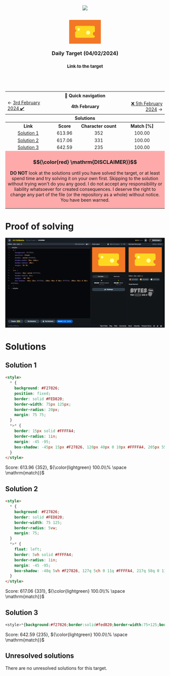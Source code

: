 <!-- References used for creating the template file: 
    - https://stackoverflow.com/a/61088246/11557114
-->
<table>
	<thead>
		<tr>
			<td colspan=4 align="center">
				<h1>
					<img src="https://cssbattle.dev/images/logo-new.svg" width=300>
				</h1>
				<h3>
					<img src="../images/target-preview/target_2024-02-04.png" width=100 style=vertical-align:middle>
					<br>
					<br>
					Daily Target (04/02/2024)
					<p align=center><a href="https://cssbattle.dev/play/UGFBYUE2Z8Bifk3jK8PH"><sub>Link to the target</sub></a></p>
				</h3>
				<span>&#160;&#160;&#160;&#160;&#160;&#160;&#160;&#160;</span>
				<span>&#160;&#160;&#160;&#160;&#160;&#160;&#160;&#160;</span>
				<span>&#160;&#160;&#160;&#160;&#160;&#160;&#160;&#160;</span>
				<span>&#160;&#160;&#160;&#160;&#160;&#160;&#160;&#160;</span>
				<span>&#160;&#160;&#160;&#160;&#160;&#160;&#160;&#160;</span>
				<span>&#160;&#160;&#160;&#160;&#160;&#160;&#160;&#160;</span>
				<span>&#160;&#160;&#160;&#160;&#160;&#160;&#160;&#160;</span>
				<span>&#160;&#160;&#160;&#160;&#160;&#160;&#160;&#160;</span>
				<span>&#160;&#160;&#160;&#160;&#160;&#160;&#160;&#160;</span>
				<span>&#160;&#160;&#160;&#160;&#160;&#160;&#160;&#160;</span>
				<span>&#160;&#160;&#160;&#160;&#160;&#160;&#160;&#160;</span>
				<span>&#160;&#160;&#160;&#160;&#160;&#160;&#160;&#160;</span>
				<span>&#160;&#160;&#160;&#160;&#160;&#160;&#160;&#160;</span>
				<span>&#160;&#160;&#160;&#160;&#160;&#160;&#160;&#160;</span>
				<span>&#160;&#160;&#160;&#160;&#160;&#160;&#160;&#160;</span>
				<span>&#160;&#160;&#160;&#160;&#160;&#160;&#160;&#160;</span>
				<span>&#160;&#160;&#160;&#160;&#160;&#160;&#160;&#160;</span>
				<span>&#160;&#160;&#160;&#160;&#160;&#160;&#160;&#160;</span>
				<span>&#160;&#160;&#160;&#160;&#160;&#160;&#160;&#160;</span>
				<span>&#160;&#160;&#160;&#160;&#160;&#160;&#160;&#160;</span>
				<span>&#160;&#160;&#160;&#160;&#160;&#160;&#160;&#160;</span>
				<span>&#160;&#160;&#160;&#160;&#160;&#160;&#160;&#160;</span>
				<span>&#160;&#160;&#160;&#160;&#160;&#160;&#160;&#160;</span>
				<span>&#160;&#160;&#160;&#160;&#160;&#160;&#160;&#160;</span>
				<span>&#160;&#160;&#160;&#160;&#160;&#160;&#160;&#160;</span>
				<span>&#160;&#160;&#160;&#160;&#160;&#160;&#160;&#160;</span>
				<span>&#160;&#160;&#160;&#160;&#160;&#160;&#160;&#160;</span>
				<span>&#160;&#160;&#160;&#160;&#160;&#160;&#160;&#160;</span>
				<span>&#160;&#160;&#160;&#160;&#160;&#160;&#160;&#160;</span>
			</td>
		</tr>
		<tr>
			<th colspan=4>📅 Quick navigation</th>
		</tr>
		<tr>
			<td align="left">
				&larr;  <a href="./daily-target_2024-02-03.md">3rd February 2024 ✔️</a>
			</td>
			<td align="center" colspan=2>
				<b>4th February</b>
			</td>
			<td align="right">
				<a href="../../README.md">❌ 5th February 2024</a> &rarr;
			</td>
		</tr>
	</thead>
	<tbody>
		<tr>
			<th colspan=4 align=center>
				Solutions
			</th>
		</tr>
		<tr>
			<th>Link</th>
			<th>Score</th>
			<th>Character count</th>
			<th>Match [%]</th>
		</tr>
		<tr align=center>
			<td>
				<a href=#solution-1>Solution 1</a>
			</td>
			<td>613.96</td><td>352</td><td>100.00</td>
		</tr>
		<tr align=center>
			<td>
				<a href=#solution-2>Solution 2</a>
			</td>
			<td>617.06</td><td>331</td><td>100.00</td>
		</tr>
		<tr align=center>
			<td>
				<a href=#solution-3>Solution 3</a>
			</td>
			<td>642.59</td><td>235</td><td>100.00</td>
		</tr>
		<tr align=center>
		<td colspan=4 bgcolor=FFAAAA id=disclaimer>

### $${\color{red} \mathrm{DISCLAIMER}}$$
**DO NOT** look at the solutions until you have solved the target, or at least spend time and try solving it on your own first. Skipping to the solution without trying won't do you any good.
I do not accept any responsibility or liability whatsoever for created consequences. I deserve the right to change any part of the file (or the repository as a whole) without notice.
<br>
You have been warned. 
		</td>
		</tr>
		<!--
    <tr align=center>
		  <td></td><td></td><td></td><td></td>
		</tr> -->
	</tbody>
</table>

# Proof of solving
![Image of the solved target.](../images/target-solution/daily-target_2024-02-04.png)

# Solutions

## Solution 1
```html
<style>
  * {
    background: #F27826;
    position: fixed;
    border: solid #FED820;
    border-width: 75px 125px;
    border-radius: 20px;
    margin: 75 75;
  }
  *>* {
    border: 15px solid #FFFFA4;
    border-radius: 1in;
    margin: -45 -95;
    box-shadow: -45px 15px #F27826, 120px 40px 0 10px #FFFFA4, 205px 55px 0 10px #F27826;
  }
</style>
```

Score: 613.96 {352}, ${\color{lightgreen} 100.0\\% \space \mathrm{match}}$
<br>


## Solution 2
```html
<style>
  * {
    background: #F27826;
    border: solid #FED820;
    border-width: 75 125;
    border-radius: 5vw;
    margin: 75;
  }
  *>* {
    float: left;
    border: 5vh solid #FFFFA4;
    border-radius: 1in;
    margin: -45 -95;
    box-shadow: -48q 5vh #F27826, 127q 5ch 0 11q #FFFFA4, 217q 58q 0 11q #F27826;
  }
</style>
```

Score: 617.06 {331}, ${\color{lightgreen} 100.0\\% \space \mathrm{match}}$
<br>


## Solution 3
```css
<style>*{background:#f27826;border:solid#fed820;border-width:75+125;border-radius:5vw;margin:75;>*{float:left;color:F27826;border:solid#ffffa4+5vh;border-radius:1in;margin:-45-95;box-shadow:-48q+5vh,127q+5ch+0+11q#ffffa4,217q+58q+0+11q
```

Score: 642.59 {235}, ${\color{lightgreen} 100.0\\% \space \mathrm{match}}$
<br>


## Unresolved solutions

There are no unresolved solutions for this target.

<br>

